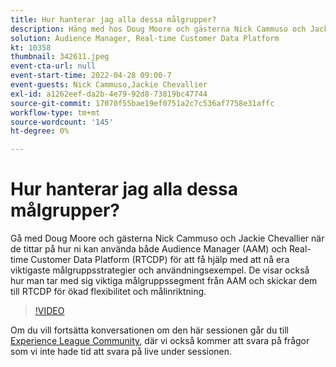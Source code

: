 ```yaml
---
title: Hur hanterar jag alla dessa målgrupper?
description: Häng med hos Doug Moore och gästerna Nick Cammuso och Jackie Chevallier när de tittar på hur de kan använda både Audience Manager (AAM) och Real-time Customer Data Platform ... (Beskrivningarna ska vara mellan 60 och 160 tecken)
solution: Audience Manager, Real-time Customer Data Platform
kt: 10358
thumbnail: 342611.jpeg
event-cta-url: null
event-start-time: 2022-04-28 09:00-7
event-guests: Nick Cammuso,Jackie Chevallier
exl-id: a1262eef-da2b-4e79-92d8-73819bc47744
source-git-commit: 17070f55bae19ef0751a2c7c536af7758e31affc
workflow-type: tm+mt
source-wordcount: '145'
ht-degree: 0%

---
```


# Hur hanterar jag alla dessa målgrupper?

Gå med Doug Moore och gästerna Nick Cammuso och Jackie Chevallier när de tittar på hur ni kan använda både Audience Manager (AAM) och Real-time Customer Data Platform (RTCDP) för att få hjälp med att nå era viktigaste målgruppsstrategier och användningsexempel. De visar också hur man tar med sig viktiga målgruppssegment från AAM och skickar dem till RTCDP för ökad flexibilitet och målinriktning.

>[!VIDEO](https://video.tv.adobe.com/v/342611/?quality=12&learn=on)

Om du vill fortsätta konversationen om den här sessionen går du till [Experience League Community](https://experienceleaguecommunities.adobe.com/t5/adobe-audience-manager/experience-league-live-post-session-discussion-how-do-i-handle/m-p/450340#M419), där vi också kommer att svara på frågor som vi inte hade tid att svara på live under sessionen.
